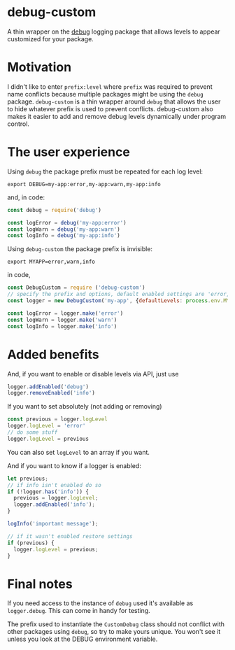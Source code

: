 # debug-custom

A thin wrapper on the [debug](https://github.com/visionmedia/debug) logging package that allows levels to appear customized for your package.

# Motivation

I didn't like to enter `prefix:level` where `prefix` was required to prevent name conflicts because multiple packages might be using the `debug` package. `debug-custom` is a thin wrapper around `debug` that allows the user to hide whatever prefix is used to prevent conflicts. debug-custom also makes it easier to add and remove debug levels dynamically under program control.

# The user experience

Using `debug` the package prefix must be repeated for each log level:

`export DEBUG=my-app:error,my-app:warn,my-app:info`

and, in code:

```js
const debug = require('debug')

const logError = debug('my-app:error')
const logWarn = debug('my-app:warn')
const logInfo = debug('my-app:info')
```

Using `debug-custom` the package prefix is invisible:

`export MYAPP=error,warn,info`

in code,

```js
const DebugCustom = require ('debug-custom')
// specify the prefix and options, default enabled settings are 'error,warn'.
const logger = new DebugCustom('my-app', {defaultLevels: process.env.MYAPP_LOG_SETTINGS})

const logError = logger.make('error')
const logWarn = logger.make('warn')
const logInfo = logger.make('info')
```

# Added benefits

And, if you want to enable or disable levels via API, just use

```js
logger.addEnabled('debug')
logger.removeEnabled('info')
```

If you want to set absolutely (not adding or removing)

```js
const previous = logger.logLevel
logger.logLevel = 'error'
// do some stuff
logger.logLevel = previous
```

You can also set `logLevel` to an array if you want.

And if you want to know if a logger is enabled:

```js
let previous;
// if info isn't enabled do so
if (!logger.has('info')) {
  previous = logger.logLevel;
  logger.addEnabled('info');
}

logInfo('important message');

// if it wasn't enabled restore settings
if (previous) {
  logger.logLevel = previous;
}
```

# Final notes

If you need access to the instance of `debug` used it's available as `logger.debug`. This can come in handy for testing.

The prefix used to instantiate the `CustomDebug` class should not conflict with other packages using `debug`, so try to make yours unique. You won't see it unless you look at the DEBUG environment variable.
